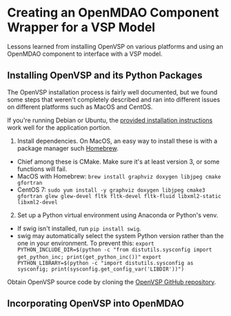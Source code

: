 # Creating an OpenMDAO Component Wrapper for a VSP Model
Lessons learned from installing OpenVSP on various platforms and using an OpenMDAO component to interface with a VSP model.

## Installing OpenVSP and its Python Packages
The OpenVSP installation process is fairly well documented, but we found some steps that weren't completely described and ran into different issues on different platforms such as MacOS and CentOS.

If you're running Debian or Ubuntu, the [provided installation instructions](http://openvsp.org/wiki/doku.php?id=ubuntu_instructions) work well for the application portion.

1. Install dependencies. On MacOS, an easy way to install these is with a package manager such [Homebrew](https://brew.sh/).
 - Chief among these is CMake. Make sure it's at least version 3, or some functions will fail.
 - MacOS with Homebrew: `brew install graphviz doxygen libjpeg cmake gfortran`
 - CentOS 7: `sudo yum install -y graphviz doxygen libjpeg cmake3 gfortran glew glew-devel fltk fltk-devel fltk-fluid libxml2-static libxml2-devel`

2. Set up a Python virtual environment using Anaconda or Python's venv.
 - If swig isn't installed, run `pip install swig`.
 - swig may automatically select the system Python version rather than the one in your environment. To prevent this:
   `export PYTHON_INCLUDE_DIR=$(python -c "from distutils.sysconfig import get_python_inc; print(get_python_inc())"`
   `export PYTHON_LIBRARY=$(python -c "import distutils.sysconfig as sysconfig; print(sysconfig.get_config_var('LIBDIR'))")`

Obtain OpenVSP source code by cloning the [OpenVSP GitHub repository](https://github.com/OpenVSP/OpenVSP.git).



## Incorporating OpenVSP into OpenMDAO